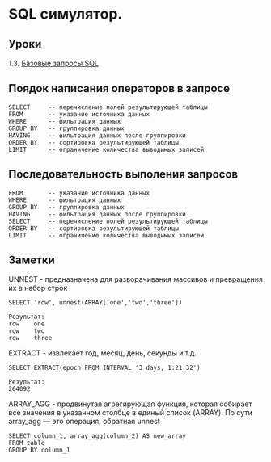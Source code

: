 # SQL симулятор.
## Уроки
1.3. [Базовые запросы SQL](./1_3.md)

## Поядок написания операторов в запросе

    SELECT     -- перечисление полей результирующей таблицы
    FROM       -- указание источника данных
    WHERE      -- фильтрация данных
    GROUP BY   -- группировка данных
    HAVING     -- фильтрация данных после группировки
    ORDER BY   -- сортировка результирующей таблицы
    LIMIT      -- ограничение количества выводимых записей

## Последовательность выполения запросов

    FROM       -- указание источника данных
    WHERE      -- фильтрация данных
    GROUP BY   -- группировка данных
    HAVING     -- фильтрация данных после группировки
    SELECT     -- перечисление полей результирующей таблицы
    ORDER BY   -- сортировка результирующей таблицы
    LIMIT      -- ограничение количества выводимых записей

## Заметки
UNNEST - предназначена для разворачивания массивов и превращения их в набор строк

    SELECT 'row', unnest(ARRAY['one','two','three'])
    
    Результат:
    row    one
    row    two
    row    three

EXTRACT - извлекает год, месяц, день, секунды и т.д.

    SELECT EXTRACT(epoch FROM INTERVAL '3 days, 1:21:32')
    
    Результат:
    264092

ARRAY_AGG - продвинутая агрегирующая функция, которая собирает все значения в указанном столбце в единый список (ARRAY). По сути array_agg — это операция, обратная unnest

    SELECT column_1, array_agg(column_2) AS new_array
    FROM table
    GROUP BY column_1
